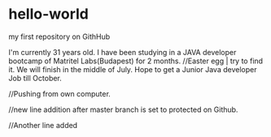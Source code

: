 # hello-world
my first repository on GithHub

I'm currently 31 years old. I have been studying in a JAVA developer bootcamp of Matritel Labs(Budapest) for 2 months.
//Easter egg | try to find it.
We will finish in the middle of July. 
Hope to get a Junior Java developer Job till October.

//Pushing from own computer.

//new line addition after master branch is set to protected on Github.

//Another line added
